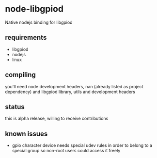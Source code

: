 # node-libgpiod

Native nodejs binding for libgpiod

## requirements

- libgpiod
- nodejs
- linux

## compiling

you'll need node development headers, nan (already listed as project dependency)
and libgpiod library, utils and development headers

## status

this is alpha release, willing to receive contributions

## known issues

- gpio character device needs special udev rules in order to belong to a special
  group so non-root users could access it freely
